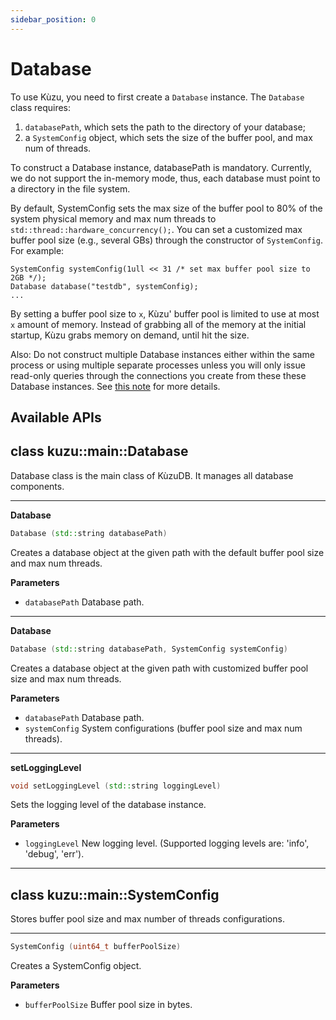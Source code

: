 ```yaml
---
sidebar_position: 0
---
```


# Database

To use Kùzu, you need to first create a `Database` instance.
The `Database` class requires: 
 1. `databasePath`, which sets the path to the directory of your database;
 2. a `SystemConfig` object, which sets the size of the buffer pool, and max num of threads.

To construct a Database instance, databasePath is mandatory.
Currently, we do not support the in-memory mode, thus, each database must point to a directory in the file system.

By default, SystemConfig sets the max size of the buffer pool to 80% of the system physical memory and max num threads to `std::thread::hardware_concurrency();`.
You can set a customized max buffer pool size (e.g., several GBs) through the constructor of `SystemConfig`.
For example:
```
SystemConfig systemConfig(1ull << 31 /* set max buffer pool size to 2GB */);
Database database("testdb", systemConfig);
...
```

By setting a buffer pool size to `x`, Kùzu' buffer pool is limited to use at most `x` amount of memory.
Instead of grabbing all of the memory at the initial startup, Kùzu grabs memory on demand, until hit the size.

Also: Do not construct multiple Database instances either within the same process or 
using multiple separate processes unless you will only issue read-only queries
through the connections you create from these these Database instances.
See [this note](..#note-on-connecting-to-the-same-database-directory-from-multiple-database-instances) for more details.

## Available APIs

## class kuzu::main::Database

Database class is the main class of KùzuDB. It manages all database components.  

---
**Database**

```c++
Database (std::string databasePath)
```
Creates a database object at the given path with the default buffer pool size and max num threads. 

**Parameters**
- `databasePath` Database path. 

---
**Database**

```c++
Database (std::string databasePath, SystemConfig systemConfig)
```
Creates a database object at the given path with customized buffer pool size and max num threads.

**Parameters**
- `databasePath` Database path. 
- `systemConfig` System configurations (buffer pool size and max num threads). 

---
**setLoggingLevel**

```c++
void setLoggingLevel (std::string loggingLevel)
```
Sets the logging level of the database instance. 

**Parameters**
- `loggingLevel` New logging level. (Supported logging levels are: 'info', 'debug', 'err'). 

---

## class kuzu::main::SystemConfig

Stores buffer pool size and max number of threads configurations.  

---

```c++
SystemConfig (uint64_t bufferPoolSize)
```
Creates a SystemConfig object. 

**Parameters**
- `bufferPoolSize` Buffer pool size in bytes. 
